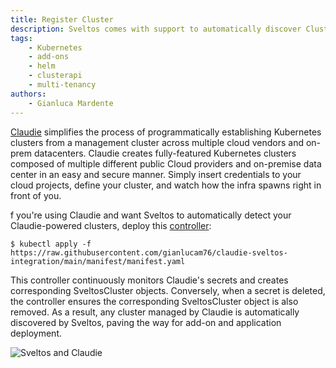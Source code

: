 ```yaml
---
title: Register Cluster
description: Sveltos comes with support to automatically discover ClusterAPI powered clusters. Any other cluster (GKE for instance) can easily be registered with Sveltos.
tags:
    - Kubernetes
    - add-ons
    - helm
    - clusterapi
    - multi-tenancy
authors:
    - Gianluca Mardente
---
```


[Claudie](https://github.com/berops/claudie) simplifies the process of programmatically establishing Kubernetes clusters from a management cluster across multiple cloud vendors and on-prem datacenters.
Claudie creates fully-featured Kubernetes clusters composed of multiple different public Cloud providers and on-premise data center in an easy and secure manner. 
Simply insert credentials to your cloud projects, define your cluster, and watch how the infra spawns right in front of you.

f you're using Claudie and want Sveltos to automatically detect your Claudie-powered clusters, deploy this [controller](https://github.com/gianlucam76/claudie-sveltos-integration):

```
$ kubectl apply -f https://raw.githubusercontent.com/gianlucam76/claudie-sveltos-integration/main/manifest/manifest.yaml
```

This controller continuously monitors Claudie's secrets and creates corresponding SveltosCluster objects. Conversely, when a secret is deleted, the controller ensures the corresponding SveltosCluster object is also removed. 
As a result, any cluster managed by Claudie is automatically discovered by Sveltos, paving the way for add-on and application deployment.

![Sveltos and Claudie](../assets/claudie-sveltos.gif)